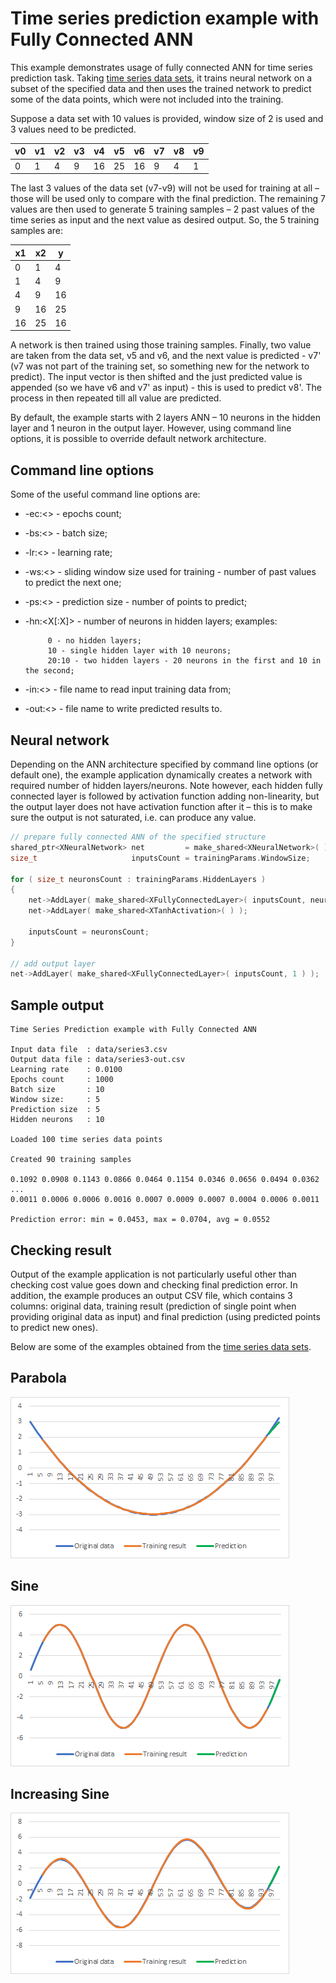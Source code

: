 # Time series prediction example with Fully Connected ANN

This example demonstrates usage of fully connected ANN for time series prediction task. Taking [time series data sets](../data/time-series/), it trains neural network on a subset of the specified data and then uses the trained network to predict some of the data points, which were not included into the training.

Suppose a data set with 10 values is provided, window size of 2 is used and 3 values need to be predicted.

| v0 | v1 | v2 | v3 | v4 | v5 | v6 | v7 | v8 | v9 |
| -- | -- | -- | -- | -- | -- | -- | -- | -- | -- |
|  0 |  1 |  4 |  9 | 16 | 25 | 16 |  9 |  4 |  1 | 

The last 3 values of the data set (v7-v9) will not be used for training at all – those will be used only to compare with the final prediction. The remaining 7 values are then used to generate 5 training samples – 2 past values of the time series as input and the next value as desired output. So, the 5 training samples are:

| x1 | x2 |  y |
| -- | -- | -- |
|  0 |  1 |  4 |
|  1 |  4 |  9 |
|  4 |  9 | 16 |
|  9 | 16 | 25 |
| 16 | 25 | 16 |

A network is then trained using those training samples. Finally, two value are taken from the data set, v5 and v6, and the next value is predicted - v7' (v7 was not part of the training set, so something new for the network to predict). The input vector is then shifted and the just predicted value is appended (so we have v6 and v7' as input) - this is used to predict v8'. The process in then repeated till all value are predicted.

By default, the example starts with 2 layers ANN – 10 neurons in the hidden layer and 1 neuron in the output layer. However, using command line options, it is possible to override default network architecture.

## Command line options
Some of the useful command line options are:
* -ec:<> - epochs count;
* -bs:<> - batch size;
* -lr:<> - learning rate;
* -ws:<> - sliding window size used for training - number of past values to predict the next one;
* -ps:<> - prediction size - number of points to predict;
* -hn:<X[:X]> - number of neurons in hidden layers; examples:

           0 - no hidden layers;
           10 - single hidden layer with 10 neurons;
           20:10 - two hidden layers - 20 neurons in the first and 10 in the second;
* -in:<> - file name to read input training data from;
* -out:<> - file name to write predicted results to.

## Neural network
Depending on the ANN architecture specified by command line options (or default one), the example application dynamically creates a network with required number of hidden layers/neurons. Note however, each hidden fully connected layer is followed by activation function adding non-linearity, but the output layer does not have activation function after it – this is to make sure the output is not saturated, i.e. can produce any value.

```C++
// prepare fully connected ANN of the specified structure
shared_ptr<XNeuralNetwork> net         = make_shared<XNeuralNetwork>( );
size_t                     inputsCount = trainingParams.WindowSize;

for ( size_t neuronsCount : trainingParams.HiddenLayers )
{
    net->AddLayer( make_shared<XFullyConnectedLayer>( inputsCount, neuronsCount ) );
    net->AddLayer( make_shared<XTanhActivation>( ) );

    inputsCount = neuronsCount;
}

// add output layer
net->AddLayer( make_shared<XFullyConnectedLayer>( inputsCount, 1 ) );
```

## Sample output
```
Time Series Prediction example with Fully Connected ANN

Input data file  : data/series3.csv
Output data file : data/series3-out.csv
Learning rate    : 0.0100
Epochs count     : 1000
Batch size       : 10
Window size:     : 5
Prediction size  : 5
Hidden neurons   : 10

Loaded 100 time series data points

Created 90 training samples

0.1092 0.0908 0.1143 0.0866 0.0464 0.1154 0.0346 0.0656 0.0494 0.0362
...
0.0011 0.0006 0.0006 0.0016 0.0007 0.0009 0.0007 0.0004 0.0006 0.0011

Prediction error: min = 0.0453, max = 0.0704, avg = 0.0552
```

## Checking result
Output of the example application is not particularly useful other than checking cost value goes down and checking final prediction error. In addition, the example produces an output CSV file, which contains 3 columns: original data, training result (prediction of single point when providing original data as input) and final prediction (using predicted points to predict new ones).

Below are some of the examples obtained from the [time series data sets](../data/time-series/).


## Parabola
![series1](images/series1-out-fc.png)

## Sine
![series2](images/series2-out-fc.png)

## Increasing Sine
![series3](images/series3-out-fc.png)
